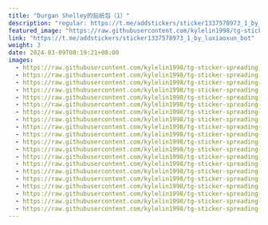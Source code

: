 ```yaml
---
title: "Durgan Shelley的贴纸包（1）"
description: "regular: https://t.me/addstickers/sticker1337578973_1_by_luxiaoxun_bot"
featured_image: "https://raw.githubusercontent.com/kylelin1998/tg-sticker-spreading-worldwide-images/main/img/a9970ce5-6300-4d20-a9cf-765f95a7a921.jpg"
link: "https://t.me/addstickers/sticker1337578973_1_by_luxiaoxun_bot"
weight: 3
date: 2024-03-09T08:19:21+08:00
images:
  - https://raw.githubusercontent.com/kylelin1998/tg-sticker-spreading-worldwide-images/main/img/a9970ce5-6300-4d20-a9cf-765f95a7a921.jpg
  - https://raw.githubusercontent.com/kylelin1998/tg-sticker-spreading-worldwide-images/main/img/d1247c05-ffe3-44c1-acf6-91499f782eb7.jpg
  - https://raw.githubusercontent.com/kylelin1998/tg-sticker-spreading-worldwide-images/main/img/5bb1c511-0c9a-408e-a014-1cd070f22945.jpg
  - https://raw.githubusercontent.com/kylelin1998/tg-sticker-spreading-worldwide-images/main/img/1be64b86-f374-47c0-b0da-b154e8789a27.jpg
  - https://raw.githubusercontent.com/kylelin1998/tg-sticker-spreading-worldwide-images/main/img/d07acada-b88d-48e6-908f-6635d5c74c58.jpg
  - https://raw.githubusercontent.com/kylelin1998/tg-sticker-spreading-worldwide-images/main/img/a1c66d38-7cac-4b82-99f7-34f6b7f67334.jpg
  - https://raw.githubusercontent.com/kylelin1998/tg-sticker-spreading-worldwide-images/main/img/7b0356d0-05d8-4cbe-8c25-029e524bb4a7.jpg
  - https://raw.githubusercontent.com/kylelin1998/tg-sticker-spreading-worldwide-images/main/img/1dcb6b94-89c0-475a-90d6-5927a5ef0dca.jpg
  - https://raw.githubusercontent.com/kylelin1998/tg-sticker-spreading-worldwide-images/main/img/cafce4ed-20fb-4b5f-941e-e87cb2d0499c.jpg
  - https://raw.githubusercontent.com/kylelin1998/tg-sticker-spreading-worldwide-images/main/img/b2255927-6cce-4b1b-8893-97f1133c1fdd.jpg
  - https://raw.githubusercontent.com/kylelin1998/tg-sticker-spreading-worldwide-images/main/img/42c79979-3d58-4e7f-86bb-a08cc7ef65f8.jpg
  - https://raw.githubusercontent.com/kylelin1998/tg-sticker-spreading-worldwide-images/main/img/63af3c1d-f25d-4228-9634-728ef8a995ca.jpg
  - https://raw.githubusercontent.com/kylelin1998/tg-sticker-spreading-worldwide-images/main/img/ac391981-6681-4c3b-8eb1-ea53052fb8f0.jpg
  - https://raw.githubusercontent.com/kylelin1998/tg-sticker-spreading-worldwide-images/main/img/f7ae9808-223c-44ba-935e-2af6e3fc2f9b.jpg
  - https://raw.githubusercontent.com/kylelin1998/tg-sticker-spreading-worldwide-images/main/img/495f1507-3b98-4b74-b47c-6e0537df61c6.jpg
  - https://raw.githubusercontent.com/kylelin1998/tg-sticker-spreading-worldwide-images/main/img/18884aa2-2f18-4205-9a41-8b311f74accb.jpg
  - https://raw.githubusercontent.com/kylelin1998/tg-sticker-spreading-worldwide-images/main/img/43e2ed26-8079-4c73-9948-5db6faf365f0.jpg
  - https://raw.githubusercontent.com/kylelin1998/tg-sticker-spreading-worldwide-images/main/img/96cb8a9f-dcfa-4895-b847-876236b480f0.jpg
  - https://raw.githubusercontent.com/kylelin1998/tg-sticker-spreading-worldwide-images/main/img/645e6134-eed7-4179-9c71-1f52010d2222.jpg
  - https://raw.githubusercontent.com/kylelin1998/tg-sticker-spreading-worldwide-images/main/img/bac76e79-e9e5-4c0c-b43c-a44d97ce6975.jpg
---
```

